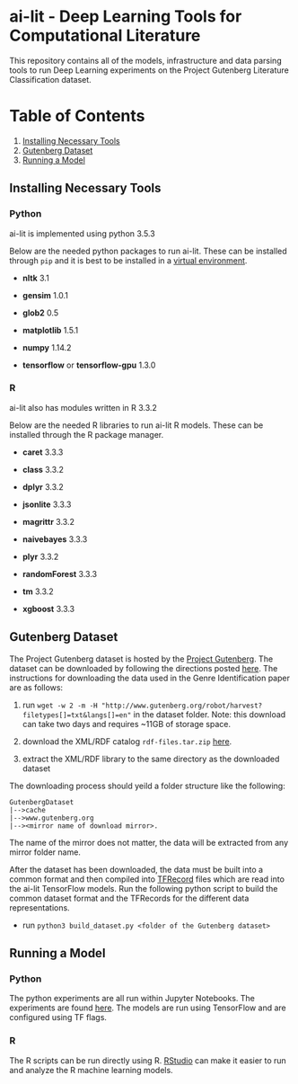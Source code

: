 # ai-lit - Deep Learning Tools for Computational Literature
This repository contains all of the models, infrastructure and data parsing tools to run Deep Learning experiments on the Project Gutenberg Literature Classification dataset.

# Table of Contents
1. [Installing Necessary Tools](#install)
2. [Gutenberg Dataset](#dataset)
3. [Running a Model](#model)

## Installing Necessary Tools<a name="install"/>

### Python
ai-lit is implemented using python 3.5.3

Below are the needed python packages to run ai-lit. These can be installed through ```pip``` and it is best to be installed in a [virtual environment](https://docs.python.org/3.5/tutorial/venv.html).

* **nltk** 3.1

* **gensim** 1.0.1

* **glob2** 0.5

* **matplotlib** 1.5.1

* **numpy** 1.14.2

* **tensorflow** or **tensorflow-gpu** 1.3.0

### R
ai-lit also has modules written in R 3.3.2

Below are the needed R libraries to run ai-lit R models. These can be installed through the R package manager.

* **caret** 3.3.3

* **class** 3.3.2

* **dplyr** 3.3.2

* **jsonlite** 3.3.3

* **magrittr** 3.3.2

* **naivebayes** 3.3.3

* **plyr** 3.3.2

* **randomForest** 3.3.3

* **tm** 3.3.2

* **xgboost** 3.3.3

## Gutenberg Dataset<a name="dataset"/>

The Project Gutenberg dataset is hosted by the [Project Gutenberg](https://www.gutenberg.org/wiki/Main_Page). The dataset can be downloaded by following the directions posted [here](https://www.gutenberg.org/wiki/Gutenberg:Information_About_Robot_Access_to_our_Pages). The instructions for downloading the data used in the Genre Identification paper are as follows:

1. run ```wget -w 2 -m -H "http://www.gutenberg.org/robot/harvest?filetypes[]=txt&langs[]=en"``` in the dataset folder. Note: this download can take two days and requires ~11GB of storage space.

2. download the XML/RDF catalog ```rdf-files.tar.zip``` [here](https://www.gutenberg.org/wiki/Gutenberg:Feeds).

3. extract the XML/RDF library to the same directory as the downloaded dataset

The downloading process should yeild a folder structure like the following:
```
GutenbergDataset
|-->cache
|-->www.gutenberg.org
|--><mirror name of download mirror>.
```
The name of the mirror does not matter, the data will be extracted from any mirror folder name.

After the dataset has been downloaded, the data must be built into a common format and then compiled into [TFRecord](https://www.tensorflow.org/programmers_guide/datasets#consuming_tfrecord_data) files which are read into the ai-lit TensorFlow models. Run the following python script to build the common dataset format and the TFRecords for the different data representations.

* run ```python3 build_dataset.py <folder of the Gutenberg dataset>```


## Running a Model<a name="model"/>

### Python

The python experiments are all run within Jupyter Notebooks. The experiments are found [here](https://github.com/joeworsh/ai-lit/tree/master/ai_lit/analysis/gutenberg). The models are run using TensorFlow and are configured using TF flags.

### R

The R scripts can be run directly using R. [RStudio](https://www.rstudio.com/) can make it easier to run and analyze the R machine learning models.
